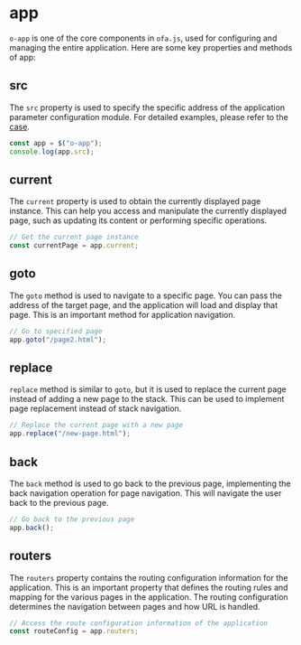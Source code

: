 # app

`o-app` is one of the core components in `ofa.js`, used for configuring and managing the entire application. Here are some key properties and methods of app:

## src

The `src` property is used to specify the specific address of the application parameter configuration module. For detailed examples, please refer to the [case](../../cases/app-config.md).

```javascript
const app = $("o-app");
console.log(app.src);
```

## current

The `current` property is used to obtain the currently displayed page instance. This can help you access and manipulate the currently displayed page, such as updating its content or performing specific operations.

```javascript
// Get the current page instance
const currentPage = app.current;
```

## goto

The `goto` method is used to navigate to a specific page. You can pass the address of the target page, and the application will load and display that page. This is an important method for application navigation.

```javascript
// Go to specified page
app.goto("/page2.html");
```

## replace

`replace` method is similar to `goto`, but it is used to replace the current page instead of adding a new page to the stack. This can be used to implement page replacement instead of stack navigation.

```javascript
// Replace the current page with a new page
app.replace("/new-page.html");
```

## back

The `back` method is used to go back to the previous page, implementing the back navigation operation for page navigation. This will navigate the user back to the previous page.

```javascript
// Go back to the previous page
app.back();
```

## routers

The `routers` property contains the routing configuration information for the application. This is an important property that defines the routing rules and mapping for the various pages in the application. The routing configuration determines the navigation between pages and how URL is handled.

```javascript
// Access the route configuration information of the application
const routeConfig = app.routers;
```